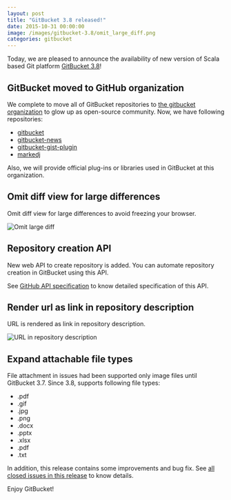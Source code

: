 ```yaml
---
layout: post
title: "GitBucket 3.8 released!"
date: 2015-10-31 00:00:00
image: /images/gitbucket-3.8/omit_large_diff.png
categories: gitbucket
---
```


Today, we are pleased to announce the availability of new version of Scala based Git platform [GitBucket 3.8](https://github.com/gitbucket/gitbucket/releases/tag/3.8)!

## GitBucket moved to GitHub organization

We complete to move all of GitBucket repositories to [the gitbucket organization](https://github.com/gitbucket) to glow up as open-source community. Now, we have following repositories:

- [gitbucket](https://github.com/gitbucket/gitbucket)
- [gitbucket-news](https://github.com/gitbucket/gitbucket-news)
- [gitbucket-gist-plugin](https://github.com/gitbucket/gitbucket-gist-plugin)
- [markedj](https://github.com/gitbucket/markedj)

Also, we will provide official plug-ins or libraries used in GitBucket at this organization.

## Omit diff view for large differences

Omit diff view for large differences to avoid freezing your browser.

![Omit large diff]({{site.baseurl}}/images/gitbucket-3.8/omit_large_diff.png)

## Repository creation API

New web API to create repository is added. You can automate repository creation in GitBucket using this API.

See [GitHub API specification](https://developer.github.com/v3/repos/#create) to know detailed specification of this API.

##  Render url as link in repository description

URL is rendered as link in repository description.

![URL in repository description]({{site.baseurl}}/images/gitbucket-3.8/url_in_repo_description.png)

## Expand attachable file types

File attachment in issues had been supported only image files until GitBucket 3.7. Since 3.8, supports following file types:

- .pdf
- .gif
- .jpg
- .png
- .docx
- .pptx
- .xlsx
- .pdf
- .txt

In addition, this release contains some improvements and bug fix. See [all closed issues in this release](https://github.com/gitbucket/gitbucket/issues?q=is%3Aclosed+milestone%3A3.8) to know details.

Enjoy GitBucket!
